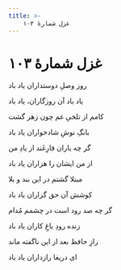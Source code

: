 ```yaml
---
title: >-
    غزل شمارهٔ ۱۰۳
---
```

# غزل شمارهٔ ۱۰۳

<div class="b" id="bn1"><div class="m1"><p>روز وصلِ دوستداران یاد باد</p></div>
<div class="m2"><p>یاد باد آن روزگاران، یاد باد</p></div></div>
<div class="b" id="bn2"><div class="m1"><p>کامم از تلخیِ غم چون زهر گشت</p></div>
<div class="m2"><p>بانگِ نوشِ شادخواران یاد باد</p></div></div>
<div class="b" id="bn3"><div class="m1"><p>گر چه یاران فارِغَند از یادِ من</p></div>
<div class="m2"><p>از من ایشان را هزاران یاد باد</p></div></div>
<div class="b" id="bn4"><div class="m1"><p>مبتلا گشتم در این بند و بلا</p></div>
<div class="m2"><p>کوشش آن حق گزاران یاد باد</p></div></div>
<div class="b" id="bn5"><div class="m1"><p>گر چه صد رود است در چشمم مُدام</p></div>
<div class="m2"><p>زنده رودِ باغِ کاران یاد باد</p></div></div>
<div class="b" id="bn6"><div class="m1"><p>رازِ حافظ بعد از این ناگفته ماند</p></div>
<div class="m2"><p>ای دریغا رازداران یاد باد</p></div></div>